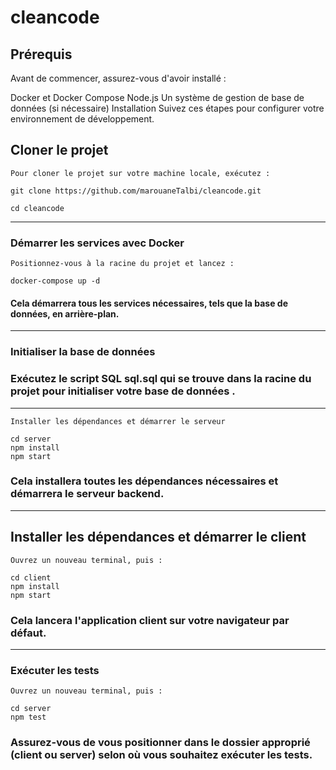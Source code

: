 # cleancode


## Prérequis
Avant de commencer, assurez-vous d'avoir installé :

Docker et Docker Compose
Node.js
Un système de gestion de base de données (si nécessaire)
Installation
Suivez ces étapes pour configurer votre environnement de développement.

## Cloner le projet


`Pour cloner le projet sur votre machine locale, exécutez :`

    git clone https://github.com/marouaneTalbi/cleancode.git 

    cd cleancode

-----------------

### Démarrer les services avec Docker

`Positionnez-vous à la racine du projet et lancez :`

    docker-compose up -d

#### Cela démarrera tous les services nécessaires, tels que la base de données, en arrière-plan.


-----------------
### Initialiser la base de données

### Exécutez le script SQL sql.sql qui se trouve dans la racine du projet pour initialiser votre base de données .

-----------------

`Installer les dépendances et démarrer le serveur`

    cd server
    npm install
    npm start

### Cela installera toutes les dépendances nécessaires et démarrera le serveur backend.
-----------------
## Installer les dépendances et démarrer le client

`Ouvrez un nouveau terminal, puis :`

    cd client
    npm install
    npm start

### Cela lancera l'application client sur votre navigateur par défaut.
-----------------
### Exécuter les tests

`Ouvrez un nouveau terminal, puis :`

    cd server
    npm test
### Assurez-vous de vous positionner dans le dossier approprié (client ou server) selon où vous souhaitez exécuter les tests.